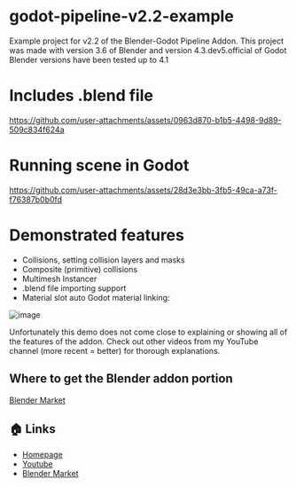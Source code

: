# godot-pipeline-v2.2-example
 Example project for v2.2 of the Blender-Godot Pipeline Addon.
 This project was made with version 3.6 of Blender and version 4.3.dev5.official of Godot
 Blender versions have been tested up to 4.1

# Includes .blend file

https://github.com/user-attachments/assets/0963d870-b1b5-4498-9d89-509c834f624a

# Running scene in Godot

https://github.com/user-attachments/assets/28d3e3bb-3fb5-49ca-a73f-f76387b0b0fd

# Demonstrated features
- Collisions, setting collision layers and masks
- Composite (primitive) collisions
- Multimesh Instancer
- .blend file importing support
- Material slot auto Godot material linking:

![image](https://github.com/user-attachments/assets/567f0003-40fe-4736-ada3-e62bc0ae15e7)

Unfortunately this demo does not come close to explaining or showing all of the features of the addon.
Check out other videos from my YouTube channel (more recent = better) for thorough explanations.

## Where to get the Blender addon portion

[Blender Market](https://blendermarket.com/products/blender-godot-pipeline-addon)

## 🏠 Links

- [Homepage](https://www.michaeljared.ca/)
- [Youtube](https://www.youtube.com/@michaeljburt)
- [Blender Market](https://blendermarket.com/creators/michaeljared)
